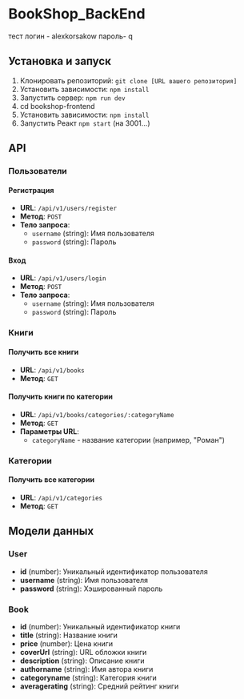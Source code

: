 # BookShop_BackEnd
тест логин - alexkorsakow
     пароль- q

## Установка и запуск

1. Клонировать репозиторий: `git clone [URL вашего репозитория]`
2. Установить зависимости: `npm install`
3. Запустить сервер: `npm run dev`
4. cd bookshop-frontend
5. Установить зависимости: `npm install`
6. Запустить Реакт `npm start` (на 3001...)

## API

### Пользователи

#### Регистрация

- **URL**: `/api/v1/users/register`
- **Метод**: `POST`
- **Тело запроса**: 
  - `username` (string): Имя пользователя
  - `password` (string): Пароль

#### Вход

- **URL**: `/api/v1/users/login`
- **Метод**: `POST`
- **Тело запроса**:
  - `username` (string): Имя пользователя
  - `password` (string): Пароль

### Книги

#### Получить все книги

- **URL**: `/api/v1/books`
- **Метод**: `GET`

#### Получить книги по категории

- **URL**: `/api/v1/books/categories/:categoryName`
- **Метод**: `GET`
- **Параметры URL**: 
  - `categoryName` - название категории (например, "Роман")

### Категории

#### Получить все категории

- **URL**: `/api/v1/categories`
- **Метод**: `GET`

## Модели данных

### User

- **id** (number): Уникальный идентификатор пользователя
- **username** (string): Имя пользователя
- **password** (string): Хэшированный пароль

### Book

- **id** (number): Уникальный идентификатор книги
- **title** (string): Название книги
- **price** (number): Цена книги
- **coverUrl** (string): URL обложки книги
- **description** (string): Описание книги
- **authorname** (string): Имя автора книги
- **categoryname** (string): Категория книги
- **averagerating** (string): Средний рейтинг книги
